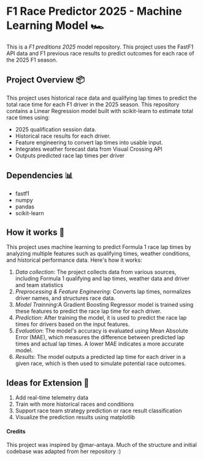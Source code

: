 #  F1 Race Predictor 2025 - Machine Learning Model 🏎

This is a *F1 preditions 2025* model repository. This project uses the FastF1 API data and F1 previous race results to predict outcomes for each race of the 2025 F1 season.

## Project Overview 📦
This project uses historical race data and qualifying lap times to predict the total race time for each F1 driver in the 2025 season. This repository contains a Linear Regression model built with scikit-learn to estimate total race times using:
- 2025 qualification session data.
- Historical race results for each driver.
- Feature engineering to convert lap times into usable input.
- Integrates weather forecast data from Visual Crossing API
- Outputs predicted race lap times per driver

## Dependencies 📊 
- fastf1
- numpy
- pandas
- scikit-learn

## How it works 🏁 
This project uses machine learning to predict Formula 1 race lap times by analyzing multiple features such as qualifying times, weather conditions, and historical performance data. Here's how it works:
1. *Data collection*: The project collects data from various sources, including Formula 1 qualifying and lap times, weather data and driver and team statistics
2. *Preprocessing & Feature Engineering*: Converts lap times, normalizes driver names, and structures race data.
3. *Model Trainning*:A Gradient Boosting Regressor model is trained using these features to predict the race lap time for each driver.
4. *Prediction*: After training the model, it is used to predict the race lap times for drivers based on the input features.
5. *Evaluation*: The model's accuracy is evaluated using Mean Absolute Error (MAE), which measures the difference between predicted lap times and actual lap times. A lower MAE indicates a more accurate model.
6. *Results*: The model outputs a predicted lap time for each driver in a given race, which is then used to simulate potential race outcomes.

## Ideas for Extension 🧠
1. Add real-time telemetry data
2. Train with more historical races and conditions
3. Support race team strategy prediction or race result classification
4. Visualize the prediction results using matplotlib 

#### Credits

This project was inspired by @mar-antaya.
Much of the structure and initial codebase was adapted from her repository :)

 





